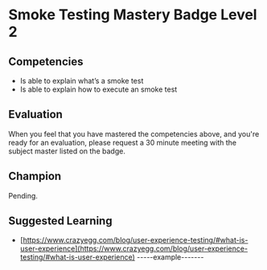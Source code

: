 # Smoke Testing Mastery Badge Level 2

## Competencies

- Is able to explain what’s a smoke test
- Is able to explain how to execute an smoke test

## Evaluation
When you feel that you have mastered the competencies above, and you're ready for an evaluation, please request a 30 minute meeting with the subject master listed on the badge.

## Champion
Pending.

## Suggested Learning

 - [https://www.crazyegg.com/blog/user-experience-testing/#what-is-user-experience](https://www.crazyegg.com/blog/user-experience-testing/#what-is-user-experience)
 -----example-------